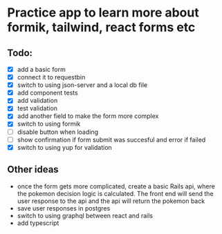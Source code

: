 # Practice app to learn more about formik, tailwind, react forms etc

## Todo:

- [x] add a basic form
- [x] connect it to requestbin
- [x] switch to using json-server and a local db file
- [x] add component tests
- [x] add validation
- [x] test validation
- [x] add another field to make the form more complex
- [x] switch to using formik
- [ ] disable button when loading
- [ ] show confirmation if form submit was succesful and error if failed 
- [x] switch to using yup for validation

## Other ideas

- once the form gets more complicated, create a basic Rails api, where the pokemon decision logic is calculated. The front end will send the user response to the api and the api will return the pokemon back
- save user responses in postgres
- switch to using graphql between react and rails
- add typescript
